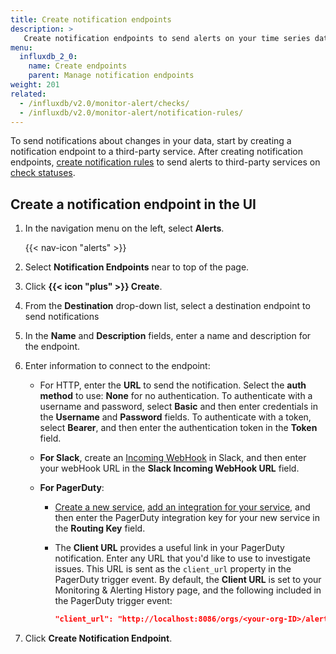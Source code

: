 ```yaml
---
title: Create notification endpoints
description: >
   Create notification endpoints to send alerts on your time series data.
menu:
  influxdb_2_0:
    name: Create endpoints
    parent: Manage notification endpoints
weight: 201
related:
  - /influxdb/v2.0/monitor-alert/checks/
  - /influxdb/v2.0/monitor-alert/notification-rules/
---
```


To send notifications about changes in your data, start by creating a notification endpoint to a third-party service. After creating notification endpoints, [create notification rules](/influxdb/v2.0/monitor-alert/notification-rules/create) to send alerts to third-party services on [check statuses](/influxdb/v2.0/monitor-alert/checks/create).

## Create a notification endpoint in the UI

1.  In the navigation menu on the left, select **Alerts**.

    {{< nav-icon "alerts" >}}

2.  Select **Notification Endpoints** near to top of the page.
3.  Click **{{< icon "plus" >}} Create**.
4.  From the **Destination** drop-down list, select a destination endpoint to send notifications
5.  In the **Name** and **Description** fields, enter a name and description for the endpoint.
6.  Enter information to connect to the endpoint:

    - For HTTP, enter the **URL** to send the notification. Select the **auth method** to use: **None** for no authentication. To authenticate with a username and password, select **Basic** and then enter credentials in the **Username** and **Password** fields. To authenticate with a token, select **Bearer**, and then enter the authentication token in the **Token** field.

    - **For Slack**, create an [Incoming WebHook](https://api.slack.com/incoming-webhooks#posting_with_webhooks) in Slack, and then enter your webHook URL in the **Slack Incoming WebHook URL** field.

    - **For PagerDuty**:
      - [Create a new service](https://support.pagerduty.com/docs/services-and-integrations#section-create-a-new-service), [add an integration for your service](https://support.pagerduty.com/docs/services-and-integrations#section-add-integrations-to-an-existing-service), and then enter the PagerDuty integration key for your new service in the **Routing Key** field.
      - The **Client URL** provides a useful link in your PagerDuty notification. Enter any URL that you'd like to use to investigate issues. This URL is sent as the `client_url` property in the PagerDuty trigger event. By default, the **Client URL** is set to your Monitoring & Alerting History page, and the following included in the PagerDuty trigger event:

          ```json
          "client_url": "http://localhost:8086/orgs/<your-org-ID>/alert-history"
          ```

6. Click **Create Notification Endpoint**.
